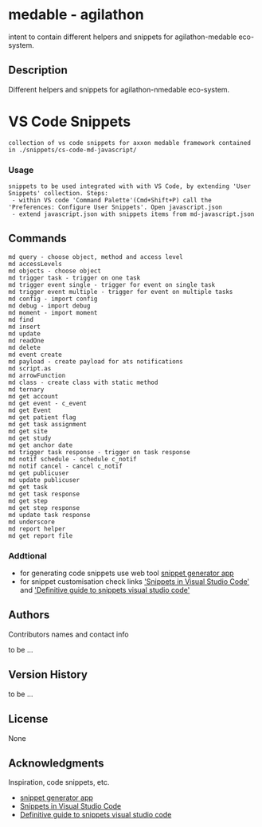 # medable - agilathon

intent to contain different helpers and snippets for agilathon-medable eco-system.

## Description

Different helpers and snippets for agilathon-nmedable eco-system.


# VS Code Snippets
    collection of vs code snippets for axxon medable framework contained in ./snippets/cs-code-md-javascript/
    
### Usage
    snippets to be used integrated with with VS Code, by extending 'User Snippets' collection. Steps:
     - within VS code 'Command Palette'(Cmd+Shift+P) call the 'Preferences: Configure User Snippets'. Open javascript.json
     - extend javascript.json with snippets items from md-javascript.json

## Commands
    md query - choose object, method and access level
    md accessLevels
    md objects - choose object
    md trigger task - trigger on one task
    md trigger event single - trigger for event on single task
    md trigger event multiple - trigger for event on multiple tasks
    md config - import config
    md debug - import debug
    md moment - import moment
    md find 
    md insert
    md update
    md readOne
    md delete
    md event create
    md payload - create payload for ats notifications
    md script.as
    md arrowFunction
    md class - create class with static method
    md ternary
    md get account
    md get event - c_event
    md get Event
    md get patient flag
    md get task assignment
    md get site
    md get study
    md get anchor date
    md trigger task response - trigger on task response
    md notif schedule - schedule c_notif
    md notif cancel - cancel c_notif
    md get publicuser
    md update publicuser
    md get task
    md get task response
    md get step
    md get step response
    md update task response
    md underscore
    md report helper
    md get report file

### Addtional

- for generating code snippets use web tool [snippet generator app](https://snippet-generator.app/)
- for snippet customisation check links ['Snippets in Visual Studio Code'](https://code.visualstudio.com/docs/editor/userdefinedsnippets) and ['Definitive guide to snippets visual studio code'](https://code.visualstudio.com/docs/editor/userdefinedsnippets) 




## Authors

Contributors names and contact info

to be ...

## Version History

to be ...

## License

None
## Acknowledgments

Inspiration, code snippets, etc.
* [snippet generator app](https://snippet-generator.app/)
* [Snippets in Visual Studio Code](https://code.visualstudio.com/docs/editor/userdefinedsnippets) 
* [Definitive guide to snippets visual studio code](https://code.visualstudio.com/docs/editor/userdefinedsnippets) 

